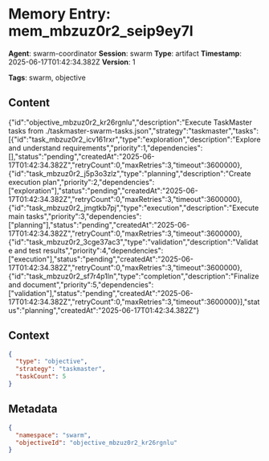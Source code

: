 # Memory Entry: mem_mbzuz0r2_seip9ey7l

**Agent**: swarm-coordinator
**Session**: swarm
**Type**: artifact
**Timestamp**: 2025-06-17T01:42:34.382Z
**Version**: 1

**Tags**: swarm, objective

## Content

{"id":"objective_mbzuz0r2_kr26rgnlu","description":"Execute TaskMaster tasks from ./taskmaster-swarm-tasks.json","strategy":"taskmaster","tasks":[{"id":"task_mbzuz0r2_icv161rxr","type":"exploration","description":"Explore and understand requirements","priority":1,"dependencies":[],"status":"pending","createdAt":"2025-06-17T01:42:34.382Z","retryCount":0,"maxRetries":3,"timeout":3600000},{"id":"task_mbzuz0r2_j5p3o3zlz","type":"planning","description":"Create execution plan","priority":2,"dependencies":["exploration"],"status":"pending","createdAt":"2025-06-17T01:42:34.382Z","retryCount":0,"maxRetries":3,"timeout":3600000},{"id":"task_mbzuz0r2_jmgtkb7pj","type":"execution","description":"Execute main tasks","priority":3,"dependencies":["planning"],"status":"pending","createdAt":"2025-06-17T01:42:34.382Z","retryCount":0,"maxRetries":3,"timeout":3600000},{"id":"task_mbzuz0r2_3cge37ac3","type":"validation","description":"Validate and test results","priority":4,"dependencies":["execution"],"status":"pending","createdAt":"2025-06-17T01:42:34.382Z","retryCount":0,"maxRetries":3,"timeout":3600000},{"id":"task_mbzuz0r2_sf7r4p1ln","type":"completion","description":"Finalize and document","priority":5,"dependencies":["validation"],"status":"pending","createdAt":"2025-06-17T01:42:34.382Z","retryCount":0,"maxRetries":3,"timeout":3600000}],"status":"planning","createdAt":"2025-06-17T01:42:34.382Z"}

## Context

```json
{
  "type": "objective",
  "strategy": "taskmaster",
  "taskCount": 5
}
```

## Metadata

```json
{
  "namespace": "swarm",
  "objectiveId": "objective_mbzuz0r2_kr26rgnlu"
}
```
